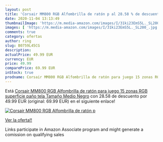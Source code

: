 ```yaml
---
layout: post
title: 'Corsair MM800 RGB Alfombrilla de ratón p al 28.58 % de descuento'
date: 2020-11-04 13:13:49
thumbnailImage: 'https://m.media-amazon.com/images/I/31ki23EmS5L._SL200_.jpg'
images: [ 'https://m.media-amazon.com/images/I/31ki23EmS5L._SL200_.jpg' ]
comments: true
category: ofertas
author: ring
slug: B0759L45CG
description:
actualPrice: 49.99 EUR
currency: EUR
price: 49.99
comparePrice: 69.99 EUR
inStock: true
prodname: Corsair MM800 RGB Alfombrilla de ratón para juego 15 zonas RGB  superficie paño  tela  Tamaño Medio  Negro
---
```


Está [Corsair MM800 RGB Alfombrilla de ratón para juego 15 zonas RGB  superficie paño  tela  Tamaño Medio  Negro](https://www.amazon.es/dp/B0759L45CG/?tag=tolees-21) con 28.58 de descuento por 49.99 EUR (original: 69.99 EUR) en el siguiente enlace!

[![Corsair MM800 RGB Alfombrilla de ratón p](https://m.media-amazon.com/images/I/31ki23EmS5L._SL200_.jpg)](https://www.amazon.es/dp/B0759L45CG/?tag=tolees-21)

[Ver la oferta!!](https://www.amazon.es/dp/B0759L45CG/?tag=tolees-21)

Links participate in Amazon Associate program and might generate a comission on qualifying sales


